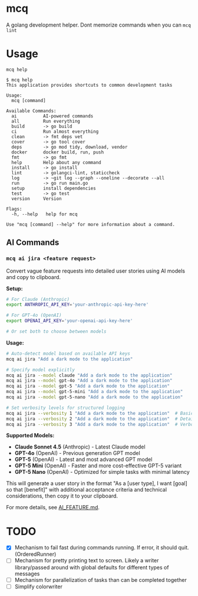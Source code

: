 # mcq
A golang development helper. Dont memorize commands when you can `mcq lint`

# Usage
`mcq help`
```
$ mcq help
This application provides shortcuts to common development tasks

Usage:
  mcq [command]

Available Commands:
  ai          AI-powered commands
  all         Run everything
  build       -> go build
  ci          Run almost everything
  clean       -> fmt deps vet
  cover       -> go tool cover
  deps        -> go mod tidy, download, vendor
  docker      docker build, run, push
  fmt         -> go fmt
  help        Help about any command
  install     -> go install
  lint        -> golangci-lint, staticcheck
  log         -> ~git log --graph --oneline --decorate --all
  run         -> go run main.go
  setup       install dependencies
  test        -> go test
  version     Version

Flags:
  -h, --help   help for mcq

Use "mcq [command] --help" for more information about a command.
```

## AI Commands

### `mcq ai jira <feature request>`

Convert vague feature requests into detailed user stories using AI models and copy to clipboard.

**Setup:**
```bash
# For Claude (Anthropic)
export ANTHROPIC_API_KEY='your-anthropic-api-key-here'

# For GPT-4o (OpenAI) 
export OPENAI_API_KEY='your-openai-api-key-here'

# Or set both to choose between models
```

**Usage:**
```bash
# Auto-detect model based on available API keys
mcq ai jira "Add a dark mode to the application"

# Specify model explicitly
mcq ai jira --model claude "Add a dark mode to the application"
mcq ai jira --model gpt-4o "Add a dark mode to the application"
mcq ai jira --model gpt-5 "Add a dark mode to the application"
mcq ai jira --model gpt-5-mini "Add a dark mode to the application"
mcq ai jira --model gpt-5-nano "Add a dark mode to the application"

# Set verbosity levels for structured logging
mcq ai jira --verbosity 1 "Add a dark mode to the application"  # Basic logging
mcq ai jira --verbosity 2 "Add a dark mode to the application"  # Detailed logging
mcq ai jira --verbosity 3 "Add a dark mode to the application"  # Verbose logging (includes streaming details)
```

**Supported Models:**
- **Claude Sonnet 4.5** (Anthropic) - Latest Claude model
- **GPT-4o** (OpenAI) - Previous generation GPT model
- **GPT-5** (OpenAI) - Latest and most advanced GPT model
- **GPT-5 Mini** (OpenAI) - Faster and more cost-effective GPT-5 variant
- **GPT-5 Nano** (OpenAI) - Optimized for simple tasks with minimal latency

This will generate a user story in the format "As a [user type], I want [goal] so that [benefit]" with additional acceptance criteria and technical considerations, then copy it to your clipboard.

For more details, see [AI_FEATURE.md](AI_FEATURE.md).

# TODO
* [x] Mechanism to fail fast during commands running. If error, it should quit. (OrderedRunner)
* [ ] Mechanism for pretty printing text to screen. Likely a writer library/passed around with global defaults for different types of messages
* [ ] Mechanism for parallelization of tasks than can be completed together
* [ ] Simplify colorwriter
